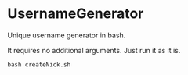 # UsernameGenerator
Unique username generator in bash.

It requires no additional arguments. Just run it as it is. 

```
bash createNick.sh
```
